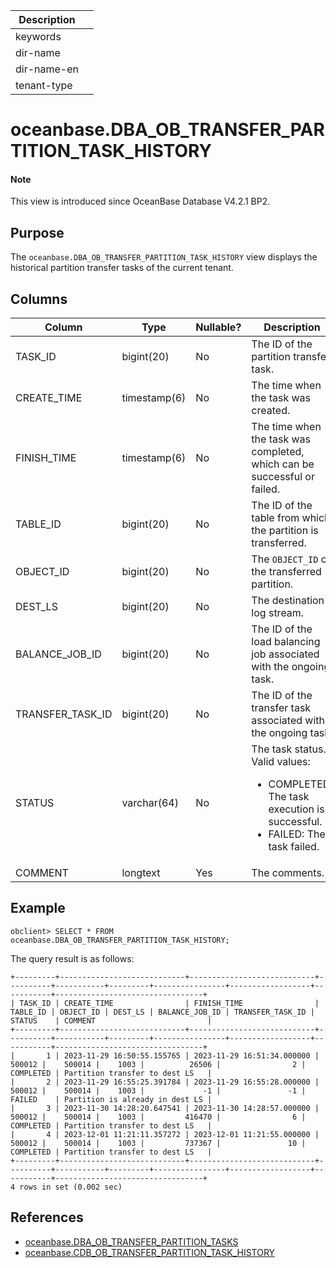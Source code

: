 | Description ||
|---|---|
| keywords ||
| dir-name ||
| dir-name-en ||
| tenant-type ||

# oceanbase.DBA_OB_TRANSFER_PARTITION_TASK_HISTORY

<main id="notice" type='explain'>
  <h4>Note</h4>
  <p>This view is introduced since OceanBase Database V4.2.1 BP2. </p>
</main>

## Purpose

The `oceanbase.DBA_OB_TRANSFER_PARTITION_TASK_HISTORY` view displays the historical partition transfer tasks of the current tenant. 

## Columns

| **Column** | **Type** | **Nullable?** | **Description** |
| --- | --- | --- | --- |
| TASK_ID | bigint(20) | No | The ID of the partition transfer task. |
| CREATE_TIME | timestamp(6) | No | The time when the task was created. |
| FINISH_TIME | timestamp(6) | No | The time when the task was completed, which can be successful or failed. |
| TABLE_ID | bigint(20) | No | The ID of the table from which the partition is transferred. |
| OBJECT_ID | bigint(20) | No | The `OBJECT_ID` of the transferred partition. |
| DEST_LS | bigint(20) | No | The destination log stream. |
| BALANCE_JOB_ID | bigint(20) | No | The ID of the load balancing job associated with the ongoing task. |
| TRANSFER_TASK_ID | bigint(20) | No | The ID of the transfer task associated with the ongoing task. |
| STATUS | varchar(64) | No | The task status. Valid values:<ul><li>COMPLETED: The task execution is successful.</li><li>FAILED: The task failed.</li></ul> |
| COMMENT | longtext | Yes | The comments. |

## Example

```shell
obclient> SELECT * FROM oceanbase.DBA_OB_TRANSFER_PARTITION_TASK_HISTORY;
```

The query result is as follows:

```shell
+---------+----------------------------+----------------------------+----------+-----------+---------+----------------+------------------+-----------+---------------------------------+
| TASK_ID | CREATE_TIME                | FINISH_TIME                | TABLE_ID | OBJECT_ID | DEST_LS | BALANCE_JOB_ID | TRANSFER_TASK_ID | STATUS    | COMMENT                         |
+---------+----------------------------+----------------------------+----------+-----------+---------+----------------+------------------+-----------+---------------------------------+
|       1 | 2023-11-29 16:50:55.155765 | 2023-11-29 16:51:34.000000 |   500012 |    500014 |    1003 |          26506 |                2 | COMPLETED | Partition transfer to dest LS   |
|       2 | 2023-11-29 16:55:25.391784 | 2023-11-29 16:55:28.000000 |   500012 |    500014 |    1003 |             -1 |               -1 | FAILED    | Partition is already in dest LS |
|       3 | 2023-11-30 14:28:20.647541 | 2023-11-30 14:28:57.000000 |   500012 |    500014 |    1003 |         416470 |                6 | COMPLETED | Partition transfer to dest LS   |
|       4 | 2023-12-01 11:21:11.357272 | 2023-12-01 11:21:55.000000 |   500012 |    500014 |    1003 |         737367 |               10 | COMPLETED | Partition transfer to dest LS   |
+---------+----------------------------+----------------------------+----------+-----------+---------+----------------+------------------+-----------+---------------------------------+
4 rows in set (0.002 sec)
```

## References

* [oceanbase.DBA_OB_TRANSFER_PARTITION_TASKS](27500.dba_ob_transfer_partition_tasks-of-sys-tenant.md)
* [oceanbase.CDB_OB_TRANSFER_PARTITION_TASK_HISTORY](27400.cdb_ob_transfer_partition_tasks_history-of-sys-tenant.md)
